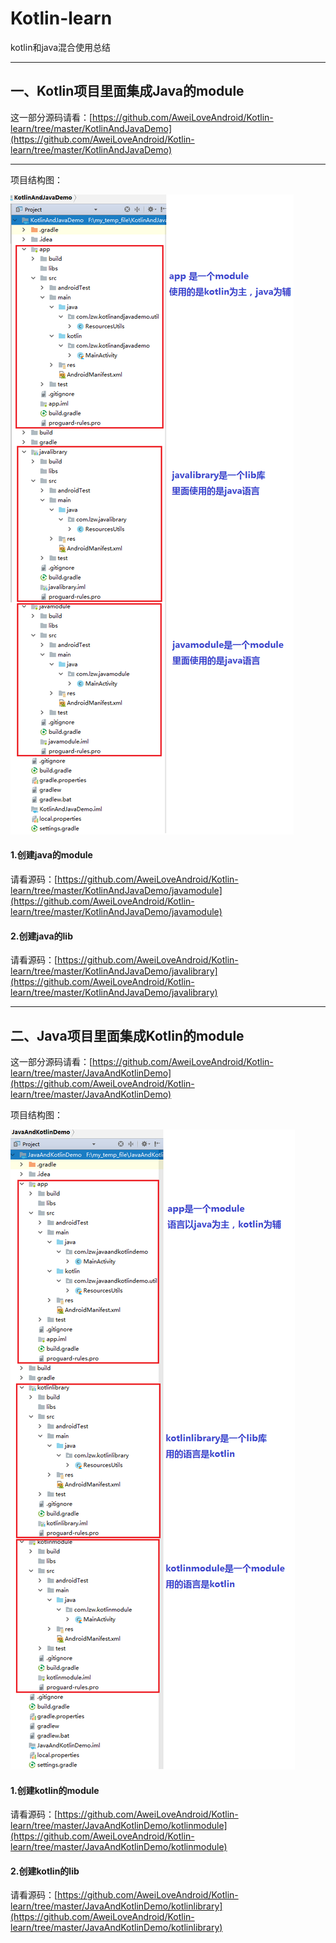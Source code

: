 # Kotlin-learn
kotlin和java混合使用总结

----

## 一、Kotlin项目里面集成Java的module

这一部分源码请看：[https://github.com/AweiLoveAndroid/Kotlin-learn/tree/master/KotlinAndJavaDemo](https://github.com/AweiLoveAndroid/Kotlin-learn/tree/master/KotlinAndJavaDemo)

----

项目结构图：



![](https://github.com/AweiLoveAndroid/Kotlin-learn/blob/master/pics/KotlinAndJavaDemo%E6%96%87%E4%BB%B6%E7%BB%93%E6%9E%84%E5%9B%BE.png?raw=true)



#### 1.创建java的module

请看源码：[https://github.com/AweiLoveAndroid/Kotlin-learn/tree/master/KotlinAndJavaDemo/javamodule](https://github.com/AweiLoveAndroid/Kotlin-learn/tree/master/KotlinAndJavaDemo/javamodule)

#### 2.创建java的lib

请看源码：[https://github.com/AweiLoveAndroid/Kotlin-learn/tree/master/KotlinAndJavaDemo/javalibrary](https://github.com/AweiLoveAndroid/Kotlin-learn/tree/master/KotlinAndJavaDemo/javalibrary)

----



## 二、Java项目里面集成Kotlin的module

这一部分源码请看：[https://github.com/AweiLoveAndroid/Kotlin-learn/tree/master/JavaAndKotlinDemo](https://github.com/AweiLoveAndroid/Kotlin-learn/tree/master/JavaAndKotlinDemo)

项目结构图：



![](https://github.com/AweiLoveAndroid/Kotlin-learn/blob/master/pics/JavaAndKotlinDemo%E6%96%87%E4%BB%B6%E7%BB%93%E6%9E%84%E5%9B%BE.png?raw=true)



#### 1.创建kotlin的module

请看源码：[https://github.com/AweiLoveAndroid/Kotlin-learn/tree/master/JavaAndKotlinDemo/kotlinmodule](https://github.com/AweiLoveAndroid/Kotlin-learn/tree/master/JavaAndKotlinDemo/kotlinmodule)

#### 2.创建kotlin的lib

请看源码：[https://github.com/AweiLoveAndroid/Kotlin-learn/tree/master/JavaAndKotlinDemo/kotlinlibrary](https://github.com/AweiLoveAndroid/Kotlin-learn/tree/master/JavaAndKotlinDemo/kotlinlibrary)

